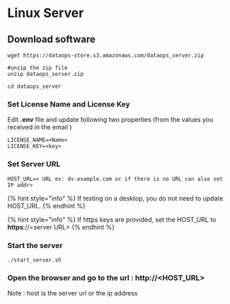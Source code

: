 # Linux Server

## Download software

```text
wget https://dataops-store.s3.amazonaws.com/dataops_server.zip
```

```text
#unzip the zip file
unzip dataops_server.zip

```

```text
cd dataops_server
```

### Set License Name and License Key

Edit **.env** file and update following two properties \(from the values you received in the email \)

```text
LICENSE_NAME=<Name>
LICENSE_KEY=<key>
```

### Set Server URL

```text
HOST_URL=< URL ex: dv.example.com or if there is no URL can alse set IP addr>
```

{% hint style="info" %}
If testing on a desktop, you do not need to update HOST\_URL.
{% endhint %}

{% hint style="info" %}
If https keys are provided, set the HOST\_URL to **https**://&lt;server URL&gt; 
{% endhint %}

### Start the server

```text
./start_server.sh
```

### 

### Open the browser and go to the url : http://&lt;HOST\_URL&gt;

Note : host is the server url or the ip address

